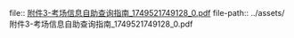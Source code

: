file:: [附件3-考场信息自助查询指南_1749521749128_0.pdf](../assets/附件3-考场信息自助查询指南_1749521749128_0.pdf)
file-path:: ../assets/附件3-考场信息自助查询指南_1749521749128_0.pdf
